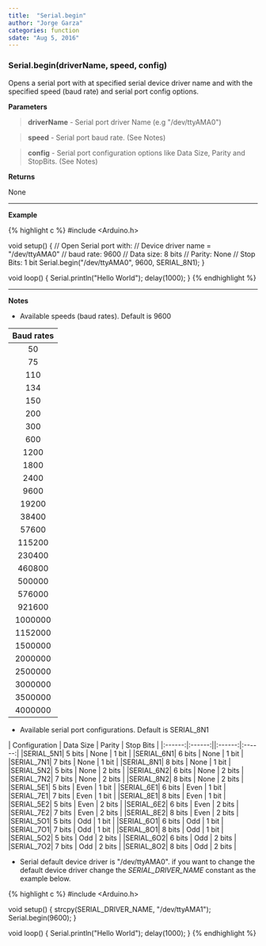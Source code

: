 ```yaml
---
title:  "Serial.begin"
author: "Jorge Garza"
categories: function
sdate: "Aug 5, 2016"
---
```


### Serial.begin(driverName, speed, config)

Opens a serial port with at specified serial device driver name and with the specified speed (baud rate) and serial port config options. 

**Parameters**

> **driverName** - Serial port driver Name (e.g "/dev/ttyAMA0")

> **speed** - Serial port baud rate. (See Notes)

> **config** - Serial port configuration options like Data Size, Parity and StopBits. (See Notes)

**Returns**

None

____________________

**Example**

{% highlight c %}
#include <Arduino.h>

void setup() {
	// Open Serial port with:
	// Device driver name = "/dev/ttyAMA0"
	// baud rate: 9600
	// Data size: 8 bits
	// Parity: None
	// Stop Bits: 1 bit
	Serial.begin("/dev/ttyAMA0", 9600, SERIAL_8N1);
}

void loop() {
	Serial.println("Hello World");
	delay(1000);
}
{% endhighlight %}

____________________

**Notes**

- Available speeds (baud rates). Default is 9600

| Baud rates |
|:------:|
| 50            |
| 75            |       
| 110           |
| 134           |
| 150           |
| 200           |
| 300           |
| 600           |
| 1200          |
| 1800          |
| 2400          |
| 9600          |
| 19200         |
| 38400         |
| 57600         |
| 115200        |
| 230400        |
| 460800        |
| 500000        |
| 576000        |
| 921600        |
| 1000000       |
| 1152000       |
| 1500000       |
| 2000000       |
| 2500000       |
| 3000000       |
| 3500000       |
| 4000000       |

- Available serial port configurations. Default is SERIAL_8N1

| Configuration | Data Size | Parity | Stop Bits |
|:------:|:------:||:------:|:------:|
|SERIAL_5N1| 5 bits | None | 1 bit |
|SERIAL_6N1| 6 bits | None | 1 bit |
|SERIAL_7N1| 7 bits | None | 1 bit |
|SERIAL_8N1| 8 bits | None | 1 bit |
|SERIAL_5N2| 5 bits | None | 2 bits |
|SERIAL_6N2| 6 bits | None | 2 bits |
|SERIAL_7N2| 7 bits | None | 2 bits |
|SERIAL_8N2| 8 bits | None | 2 bits |
|SERIAL_5E1| 5 bits | Even | 1 bit |
|SERIAL_6E1| 6 bits | Even | 1 bit |
|SERIAL_7E1| 7 bits | Even | 1 bit |
|SERIAL_8E1| 8 bits | Even | 1 bit |
|SERIAL_5E2| 5 bits | Even | 2 bits |
|SERIAL_6E2| 6 bits | Even | 2 bits |
|SERIAL_7E2| 7 bits | Even | 2 bits |
|SERIAL_8E2| 8 bits | Even | 2 bits |
|SERIAL_5O1| 5 bits | Odd | 1 bit |
|SERIAL_6O1| 6 bits | Odd | 1 bit |
|SERIAL_7O1| 7 bits | Odd | 1 bit |
|SERIAL_8O1| 8 bits | Odd | 1 bit |
|SERIAL_5O2| 5 bits | Odd | 2 bits |
|SERIAL_6O2| 6 bits | Odd | 2 bits |
|SERIAL_7O2| 7 bits | Odd | 2 bits |
|SERIAL_8O2| 8 bits | Odd | 2 bits |

- Serial default device driver is "/dev/ttyAMA0". if you want to change the default device driver change the *SERIAL_DRIVER_NAME* constant as the example below. 

{% highlight c %}
#include <Arduino.h>

void setup() {
        strcpy(SERIAL_DRIVER_NAME, "/dev/ttyAMA1");
        Serial.begin(9600);
}

void loop() {
        Serial.println("Hello World");
        delay(1000);
}
{% endhighlight %}


